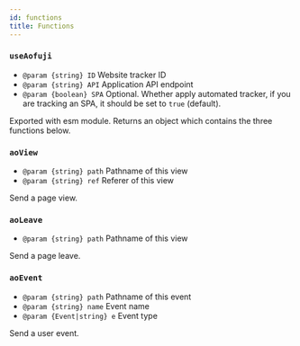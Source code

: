 ```yaml
---
id: functions
title: Functions
---
```


### `useAofuji`

- `@param {string} ID` Website tracker ID
- `@param {string} API` Application API endpoint
- `@param {boolean} SPA` Optional. Whether apply automated tracker, if you are tracking an SPA, it should be set to `true` (default).

Exported with esm module. Returns an object which contains the three functions below.

### `aoView`

- `@param {string} path` Pathname of this view
- `@param {string} ref` Referer of this view

Send a page view.

### `aoLeave`

- `@param {string} path` Pathname of this view

Send a page leave.

### `aoEvent`

- `@param {string} path` Pathname of this event
- `@param {string} name` Event name
- `@param {Event|string} e` Event type

Send a user event.
